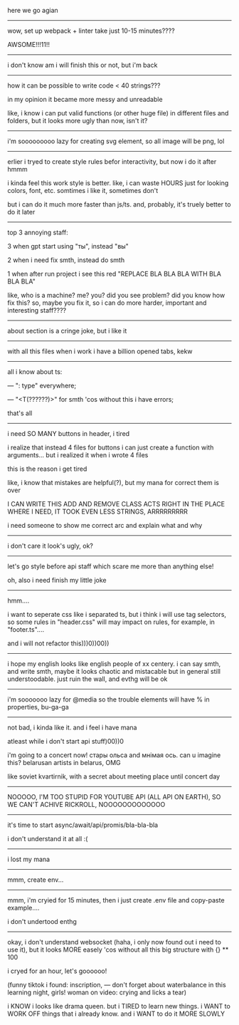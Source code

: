 here we go agian

---

wow, set up webpack + linter take just 10-15 minutes????

AWSOME!!!11!!

---

i don't know am i will finish this or not, but i'm back

---

how it can be possible to write code < 40 strings???

in my opinion it became more messy and unreadable

like, i know i can put valid functions (or other huge file) in different files and folders, but it looks more ugly than now, isn't it?

---

i'm sooooooooo lazy for creating svg element, so all image will be png, lol

---

erlier i tryed to create style rules befor interactivity, but now i do it after
hmmm

i kinda feel this work style is better. like, i can waste HOURS just for looking colors, font, etc. somtimes i like it, sometimes don't

but i can do it much more faster than js/ts. and, probably, it's truely better to do it later

---

top 3 annoying staff:

3 when gpt start using "ты", instead "вы"

2 when i need fix smth, instead do smth

1 when after run project i see this red "REPLACE BLA BLA BLA WITH BLA BLA BLA"

like, who is a machine? me? you? did you see problem? did you know how fix this? so, maybe you fix it, so i can do more harder, important and interesting staff????

---

about section is a cringe joke, but i like it

---

with all this files when i work i have a billion opened tabs, kekw

---

all i know about ts:

— ": type" everywhere;

— "<T(??????)>" for smth 'cos without this i have errors;

that's all

---

i need SO MANY buttons in header, i tired

i realize that instead 4 files for buttons i can just create a function with arguments... but i realized it when i wrote 4 files

this is the reason i get tired

like, i know that mistakes are helpful(?), but my mana for correct them is over

I CAN WRITE THIS ADD AND REMOVE CLASS ACTS RIGHT IN THE PLACE WHERE I NEED, IT TOOK EVEN LESS STRINGS, ARRRRRRRRR

i need someone to show me correct arc and explain what and why

---

i don't care it look's ugly, ok?

---

let's go style before api staff which scare me more than anything else!

oh, also i need finish my little joke

---

hmm....

i want to seperate css like i separated ts, but i think i will use tag selectors, so some rules in "header.css" will may impact on rules, for example, in "footer.ts"....

and i will not refactor this)))0))00))

---

i hope my english looks like english people of xx centery. i can say smth, and write smth, maybe it looks chaotic and mistacable but in general still understoodable. just ruin the wall, and evthg will be ok

---

i'm sooooooo lazy for @media so the trouble elements will have % in properties, bu-ga-ga

---

not bad, i kinda like it. and i feel i have mana

atleast while i don't start api stuff)00))0

i'm going to a concert now! стары ольса and мнімая ось. can u imagine this? belarusan artists in belarus, OMG

like soviet kvartirnik, with a secret about meeting place until concert day

---

NOOOOO, I'M TOO STUPID FOR YOUTUBE API (ALL API ON EARTH), SO WE CAN'T ACHIVE RICKROLL, NOOOOOOOOOOOOO

---

it's time to start async/await/api/promis/bla-bla-bla

i don't understand it at all :(

---

i lost my mana

---

mmm, create env...

---

mmm, i'm cryied for 15 minutes, then i just create .env file and copy-paste example....

i don't undertood enthg

---

okay, i don't understand websocket (haha, i only now found out i need to use it), but it looks MORE easely 'cos without all this big structure with {} \*\* 100

i cryed for an hour, let's goooooo!

(funny tiktok i found: inscription, — don't forget about waterbalance in this learning night, girls! woman on video: crying and licks a tear)

i KNOW i looks like drama queen. but i TIRED to learn new things. i WANT to WORK OFF things that i already know. and i WANT to do it MORE SLOWLY
